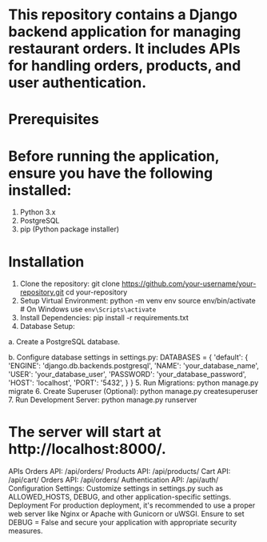 # This repository contains a Django backend application for managing restaurant orders. It includes APIs for handling orders, products, and user authentication.

# Prerequisites
# Before running the application, ensure you have the following installed:
1. Python 3.x
2. PostgreSQL
3. pip (Python package installer)
# Installation
1. Clone the repository:
git clone https://github.com/your-username/your-repository.git
cd your-repository
2. Setup Virtual Environment:
python -m venv env
source env/bin/activate  # On Windows use `env\Scripts\activate`
3. Install Dependencies:
pip install -r requirements.txt
4. Database Setup:

a. Create a PostgreSQL database.

b. Configure database settings in settings.py:
DATABASES = {
    'default': {
        'ENGINE': 'django.db.backends.postgresql',
        'NAME': 'your_database_name',
        'USER': 'your_database_user',
        'PASSWORD': 'your_database_password',
        'HOST': 'localhost',
        'PORT': '5432',
    }
}
5. Run Migrations:
python manage.py migrate
6. Create Superuser (Optional):
python manage.py createsuperuser
7. Run Development Server:
python manage.py runserver
# The server will start at http://localhost:8000/.
APIs
Orders API: /api/orders/
Products API: /api/products/
Cart API: /api/cart/
Orders API: /api/orders/
Authentication API: /api/auth/
Configuration
Settings: Customize settings in settings.py such as ALLOWED_HOSTS, DEBUG, and other application-specific settings.
Deployment
For production deployment, it's recommended to use a proper web server like Nginx or Apache with Gunicorn or uWSGI. Ensure to set DEBUG = False and secure your application with appropriate security measures.
